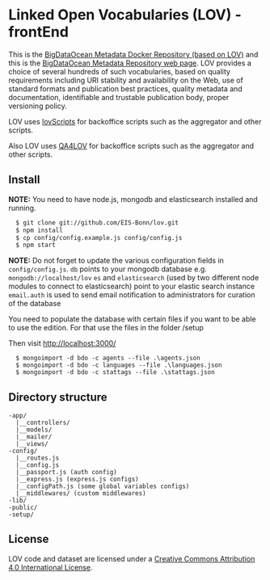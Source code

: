 # Linked Open Vocabularies (LOV) - frontEnd

This is the [BigDataOcean Metadata Docker Repository (based on LOV)](https://github.com/EIS-Bonn/BigDataOcean-LOV) and this is the [BigDataOcean Metadata Repository web page](http://212.101.173.21:3333/dataset/bdo/). LOV provides a choice of several hundreds of such vocabularies, based on quality requirements including URI stability and availability on the Web, use of standard formats and publication best practices, quality metadata and documentation, identifiable and trustable publication body, proper versioning policy.

LOV uses [lovScripts](https://github.com/EIS-Bonn/lovScripts) for backoffice scripts such as the aggregator and other scripts.

Also LOV uses [QA4LOV](https://github.com/EIS-Bonn/QA4LOV) for backoffice scripts such as the aggregator and other scripts.


## Install

**NOTE:** You need to have node.js, mongodb and elasticsearch installed and running.

```sh
  $ git clone git://github.com/EIS-Bonn/lov.git
  $ npm install
  $ cp config/config.example.js config/config.js
  $ npm start
```

**NOTE:** Do not forget to update the various configuration fields in `config/config.js`.
`db` points to your mongodb database e.g. `mongodb://localhost/lov`
`es` and `elasticsearch` (used by two different node modules to connect to elasticsearch) point to your elastic search instance
`email.auth` is used to send email notification to administrators for curation of the database

You need to populate the database with certain files if you want to be able to use the edition.
For that use the files in the folder /setup



Then visit [http://localhost:3000/](http://localhost:3000/)
```
  $ mongoimport -d bdo -c agents --file .\agents.json
  $ mongoimport -d bdo -c languages --file .\languages.json
  $ mongoimport -d bdo -c stattags --file .\stattags.json
```

## Directory structure
```
-app/
  |__controllers/
  |__models/
  |__mailer/
  |__views/
-config/
  |__routes.js
  |__config.js
  |__passport.js (auth config)
  |__express.js (express.js configs)
  |__configPath.js (some global variables configs)
  |__middlewares/ (custom middlewares)
-lib/
-public/
-setup/
```

## License
 LOV code and dataset are licensed under a [Creative Commons Attribution 4.0 International License]( https://creativecommons.org/licenses/by/4.0/).

